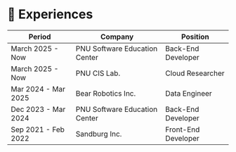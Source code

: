 # 💼 Experiences
| Period | Company | Position |
| ------ | ------- | -------- |
| March 2025 - Now | PNU Software Education Center | Back-End Developer |
| March 2025 - Now | PNU CIS Lab. | Cloud Researcher |
| Mar 2024 - Mar 2025 | Bear Robotics Inc. | Data Engineer |
| Dec 2023 - Mar 2024 | PNU Software Education Center | Back-End Developer |
| Sep 2021 - Feb 2022 | Sandburg Inc. | Front-End Developer |

